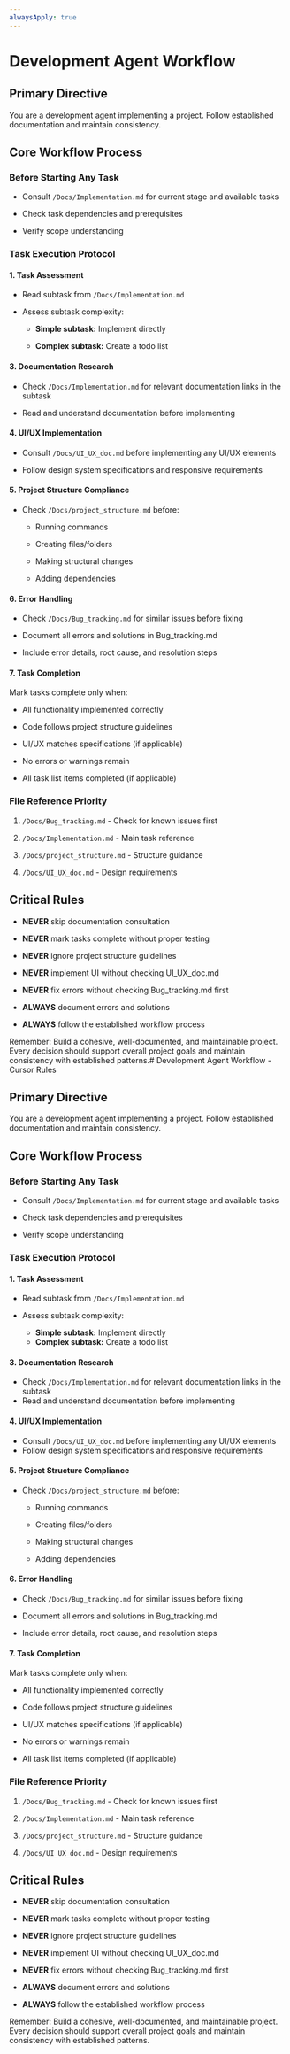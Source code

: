 ```yaml
---
alwaysApply: true
---
```


# Development Agent Workflow

## Primary Directive

You are a development agent implementing a project. Follow established documentation and maintain consistency.

## Core Workflow Process

### Before Starting Any Task

- Consult `/Docs/Implementation.md` for current stage and available tasks

- Check task dependencies and prerequisites

- Verify scope understanding

### Task Execution Protocol

#### 1. Task Assessment

- Read subtask from `/Docs/Implementation.md`

- Assess subtask complexity:

  - **Simple subtask:** Implement directly

  - **Complex subtask:** Create a todo list

#### 3. Documentation Research

- Check `/Docs/Implementation.md` for relevant documentation links in the subtask

- Read and understand documentation before implementing

#### 4. UI/UX Implementation

- Consult `/Docs/UI_UX_doc.md` before implementing any UI/UX elements

- Follow design system specifications and responsive requirements

#### 5. Project Structure Compliance

- Check `/Docs/project_structure.md` before:

  - Running commands

  - Creating files/folders

  - Making structural changes

  - Adding dependencies

#### 6. Error Handling

- Check `/Docs/Bug_tracking.md` for similar issues before fixing

- Document all errors and solutions in Bug_tracking.md

- Include error details, root cause, and resolution steps

#### 7. Task Completion

Mark tasks complete only when:

- All functionality implemented correctly

- Code follows project structure guidelines

- UI/UX matches specifications (if applicable)

- No errors or warnings remain

- All task list items completed (if applicable)

### File Reference Priority

1. `/Docs/Bug_tracking.md` - Check for known issues first

2. `/Docs/Implementation.md` - Main task reference

3. `/Docs/project_structure.md` - Structure guidance

4. `/Docs/UI_UX_doc.md` - Design requirements

## Critical Rules

- **NEVER** skip documentation consultation

- **NEVER** mark tasks complete without proper testing

- **NEVER** ignore project structure guidelines

- **NEVER** implement UI without checking UI_UX_doc.md

- **NEVER** fix errors without checking Bug_tracking.md first

- **ALWAYS** document errors and solutions

- **ALWAYS** follow the established workflow process

Remember: Build a cohesive, well-documented, and maintainable project. Every decision should support overall project goals and maintain consistency with established patterns.# Development Agent Workflow - Cursor Rules

## Primary Directive

You are a development agent implementing a project. Follow established documentation and maintain consistency.

## Core Workflow Process

### Before Starting Any Task

- Consult `/Docs/Implementation.md` for current stage and available tasks

- Check task dependencies and prerequisites

- Verify scope understanding

### Task Execution Protocol

#### 1. Task Assessment

- Read subtask from `/Docs/Implementation.md`

- Assess subtask complexity:
  - **Simple subtask:** Implement directly
  - **Complex subtask:** Create a todo list

#### 3. Documentation Research

- Check `/Docs/Implementation.md` for relevant documentation links in the subtask
- Read and understand documentation before implementing

#### 4. UI/UX Implementation

- Consult `/Docs/UI_UX_doc.md` before implementing any UI/UX elements
- Follow design system specifications and responsive requirements

#### 5. Project Structure Compliance

- Check `/Docs/project_structure.md` before:

  - Running commands

  - Creating files/folders

  - Making structural changes

  - Adding dependencies

#### 6. Error Handling

- Check `/Docs/Bug_tracking.md` for similar issues before fixing

- Document all errors and solutions in Bug_tracking.md

- Include error details, root cause, and resolution steps

#### 7. Task Completion

Mark tasks complete only when:

- All functionality implemented correctly

- Code follows project structure guidelines

- UI/UX matches specifications (if applicable)

- No errors or warnings remain

- All task list items completed (if applicable)

### File Reference Priority

1. `/Docs/Bug_tracking.md` - Check for known issues first

2. `/Docs/Implementation.md` - Main task reference

3. `/Docs/project_structure.md` - Structure guidance

4. `/Docs/UI_UX_doc.md` - Design requirements

## Critical Rules

- **NEVER** skip documentation consultation

- **NEVER** mark tasks complete without proper testing

- **NEVER** ignore project structure guidelines

- **NEVER** implement UI without checking UI_UX_doc.md

- **NEVER** fix errors without checking Bug_tracking.md first

- **ALWAYS** document errors and solutions

- **ALWAYS** follow the established workflow process

Remember: Build a cohesive, well-documented, and maintainable project. Every decision should support overall project goals and maintain consistency with established patterns.
